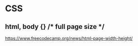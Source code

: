 # CSS
## html, body {} /* full page size */
https://www.freecodecamp.org/news/html-page-width-height/
